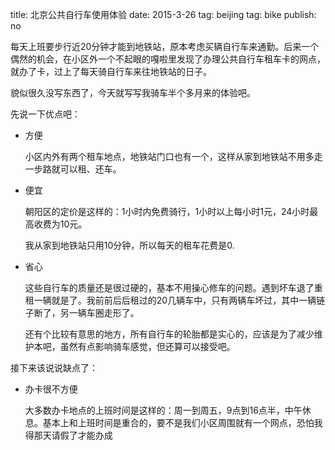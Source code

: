 title: 北京公共自行车使用体验
date: 2015-3-26
tag: beijing
tag: bike
publish: no

每天上班要步行近20分钟才能到地铁站，原本考虑买辆自行车来通勤。后来一个偶然的机会，在小区外一个不起眼的嘎啦里发现了办理公共自行车租车卡的网点，就办了卡，过上了每天骑自行车来往地铁站的日子。

貌似很久没写东西了，今天就写写我骑车半个多月来的体验吧。

先说一下优点吧：

- 方便

    小区内外有两个租车地点，地铁站门口也有一个，这样从家到地铁站不用多走一步路就可以租、还车。
    
- 便宜

    朝阳区的定价是这样的：1小时内免费骑行，1小时以上每小时1元，24小时最高收费为10元。
    
    我从家到地铁站只用10分钟，所以每天的租车花费是0.

- 省心

    这些自行车的质量还是很过硬的，基本不用操心修车的问题。遇到坏车退了重租一辆就是了。我前前后后租过的20几辆车中，只有两辆车坏过，其中一辆链子断了，另一辆车圈走形了。
    
    还有个比较有意思的地方，所有自行车的轮胎都是实心的，应该是为了减少维护本吧，虽然有点影响骑车感觉，但还算可以接受吧。
    
接下来该说说缺点了：

- 办卡很不方便

    大多数办卡地点的上班时间是这样的：周一到周五，9点到16点半，中午休息。基本上和上班时间是重合的，要不是我们小区周围就有一个网点，恐怕我得那天请假了才能办成   
